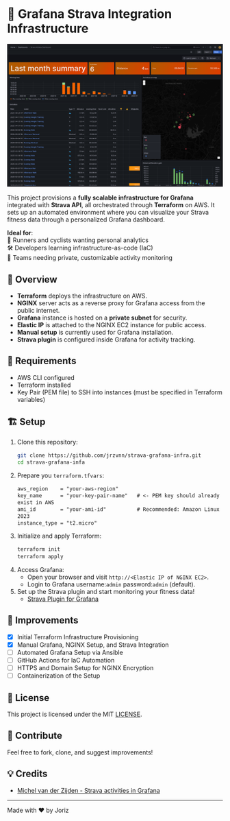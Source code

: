 # 🚴 Grafana Strava Integration Infrastructure

![actual-dashboard](actual-dashboard.png)

This project provisions a **fully scalable infrastructure for Grafana** integrated with **Strava API**, all orchestrated through **Terraform** on AWS. It sets up an automated environment where you can visualize your Strava fitness data through a personalized Grafana dashboard.

**Ideal for**:  
🏃 Runners and cyclists wanting personal analytics  
🛠 Developers learning infrastructure-as-code (IaC)  
💼 Teams needing private, customizable activity monitoring

## 🔎 Overview

- **Terraform** deploys the infrastructure on AWS.
- **NGINX** server acts as a reverse proxy for Grafana access from the public internet.
- **Grafana** instance is hosted on a **private subnet** for security.
- **Elastic IP** is attached to the NGINX EC2 instance for public access.
- **Manual setup** is currently used for Grafana installation.
- **Strava plugin** is configured inside Grafana for activity tracking.

## 🔑 Requirements

- AWS CLI configured
- Terraform installed
- Key Pair (PEM file) to SSH into instances (must be specified in Terraform variables)

## 🏗️ Setup

1. Clone this repository:
    ```bash
    git clone https://github.com/jrzvnn/strava-grafana-infra.git
    cd strava-grafana-infa

    ```
2. Prepare you `terraform.tfvars`:
    ```hcl
    aws_region    = "your-aws-region"
    key_name      = "your-key-pair-name"   # <- PEM key should already exist in AWS
    ami_id        = "your-ami-id"          # Recommended: Amazon Linux 2023
    instance_type = "t2.micro"
    ```
3. Initialize and apply Terraform:
    ```bash
    terraform init
    terraform apply

    ```
4. Access Grafana:
    - Open your browser and visit `http://<Elastic IP of NGINX EC2>`.
    - Login to Grafana username:`admin` password:`admin` (default).
5. Set up the Strava plugin and start monitoring your fitness data!
    - [Strava Plugin for Grafana](https://grafana.com/grafana/plugins/grafana-strava-datasource/)


## 🎯 Improvements

- [x] Initial Terraform Infrastructure Provisioning
- [x] Manual Grafana, NGINX Setup, and Strava Integration
- [ ] Automated Grafana Setup via Ansible
- [ ] GitHub Actions for IaC Automation
- [ ] HTTPS and Domain Setup for NGINX Encryption
- [ ] Containerization of the Setup

## 📝 License

This project is licensed under the MIT [LICENSE](LICENSE).

## 💬 Contribute
Feel free to fork, clone, and suggest improvements!

## 💡 Credits
- [Michel van der Zijden - Strava activities in Grafana](https://www.michelvanderzijden.nl/strava-activities-in-grafana/)

---

Made with ❤️  by Joriz
